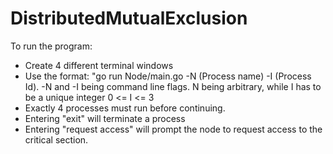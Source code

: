 # DistributedMutualExclusion

To run the program:
- Create 4 different terminal windows
- Use the format: "go run Node/main.go -N (Process name) -I (Process Id). -N and -I being command line flags. N being arbitrary, while I has to be a unique integer 0 <= I <= 3
- Exactly 4 processes must run before continuing.
- Entering "exit" will terminate a process
- Entering "request access" will prompt the node to request access to the critical section.
